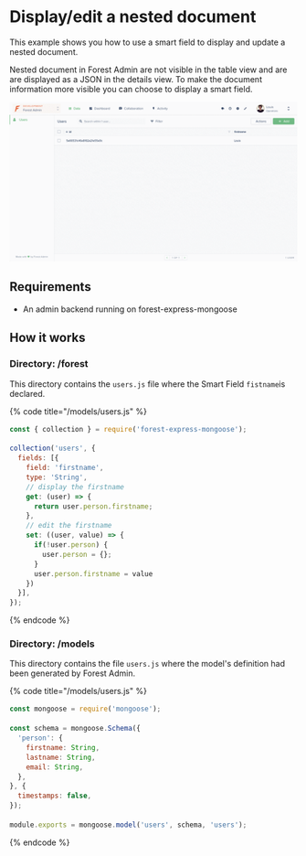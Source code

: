 # Display/edit a nested document

This example shows you how to use a smart field to display and update a nested document.

Nested document in Forest Admin are not visible in the table view and are are displayed as a JSON in the details view. To make the document information more visible you can choose to display a smart field.

![](../.gitbook/assets/nested-document.gif)

## Requirements <a id="requirements"></a>

* An admin backend running on forest-express-mongoose

## How it works

### Directory: /forest

This directory contains the `users.js` file where the Smart Field `fistname`is declared.

{% code title="/models/users.js" %}
```javascript
const { collection } = require('forest-express-mongoose');

collection('users', {
  fields: [{
    field: 'firstname',
    type: 'String',
    // display the firstname
    get: (user) => {
      return user.person.firstname;
    },
    // edit the firstname
    set: ((user, value) => {
      if(!user.person) {
        user.person = {};
      }
      user.person.firstname = value
    })
  }],
});
```
{% endcode %}

### Directory: /models

This directory contains the file `users.js` where the model's definition had been generated by Forest Admin.

{% code title="/models/users.js" %}
```javascript
const mongoose = require('mongoose');

const schema = mongoose.Schema({
  'person': {
    firstname: String,
    lastname: String,
    email: String,
  },
}, {
  timestamps: false,
});

module.exports = mongoose.model('users', schema, 'users');
```
{% endcode %}

